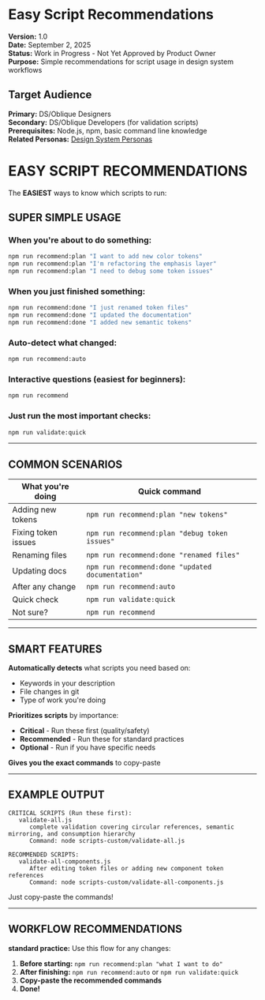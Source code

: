 # Easy Script Recommendations
**Version:** 1.0  
**Date:** September 2, 2025  
**Status:** Work in Progress - Not Yet Approved by Product Owner  
**Purpose:** Simple recommendations for script usage in design system workflows

## **Target Audience**
**Primary:** DS/Oblique Designers  
**Secondary:** DS/Oblique Developers (for validation scripts)  
**Prerequisites:** Node.js, npm, basic command line knowledge  
**Related Personas:** [Design System Personas](../../02-foundation/02-personas.md#12-dsobl)

# EASY SCRIPT RECOMMENDATIONS

The **EASIEST** ways to know which scripts to run:

## **SUPER SIMPLE USAGE**

### **When you're about to do something:**
```bash
npm run recommend:plan "I want to add new color tokens"
npm run recommend:plan "I'm refactoring the emphasis layer"
npm run recommend:plan "I need to debug some token issues"
```

### **When you just finished something:**
```bash
npm run recommend:done "I just renamed token files"
npm run recommend:done "I updated the documentation"
npm run recommend:done "I added new semantic tokens"
```

### **Auto-detect what changed:**
```bash
npm run recommend:auto
```

### **Interactive questions (easiest for beginners):**
```bash
npm run recommend
```

### **Just run the most important checks:**
```bash
npm run validate:quick
```

---

## **COMMON SCENARIOS**

| **What you're doing** | **Quick command** |
|---------------------|------------------|
| Adding new tokens | `npm run recommend:plan "new tokens"` |
| Fixing token issues | `npm run recommend:plan "debug token issues"` |
| Renaming files | `npm run recommend:done "renamed files"` |
| Updating docs | `npm run recommend:done "updated documentation"` |
| After any change | `npm run recommend:auto` |
| Quick check | `npm run validate:quick` |
| Not sure? | `npm run recommend` |

---

## **SMART FEATURES**

**Automatically detects** what scripts you need based on:
- Keywords in your description
- File changes in git
- Type of work you're doing

**Prioritizes scripts** by importance:
- **Critical** - Run these first (quality/safety)
- **Recommended** - Run these for standard practices
- **Optional** - Run if you have specific needs

**Gives you the exact commands** to copy-paste

---

## **EXAMPLE OUTPUT**

```
CRITICAL SCRIPTS (Run these first):
   validate-all.js
      complete validation covering circular references, semantic mirroring, and consumption hierarchy
      Command: node scripts-custom/validate-all.js

RECOMMENDED SCRIPTS:
   validate-all-components.js
      After editing token files or adding new component token references
      Command: node scripts-custom/validate-all-components.js
```

Just copy-paste the commands!

---

## **WORKFLOW RECOMMENDATIONS**

**standard practice:** Use this flow for any changes:

1. **Before starting:** `npm run recommend:plan "what I want to do"`
2. **After finishing:** `npm run recommend:auto` or `npm run validate:quick`
3. **Copy-paste the recommended commands**
4. **Done!**
